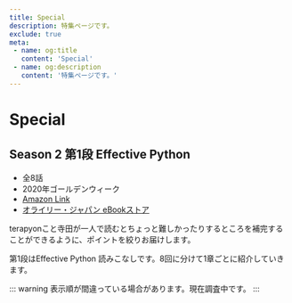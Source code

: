 ```yaml
---
title: Special
description: 特集ページです。
exclude: true
meta:
 - name: og:title
   content: 'Special'
 - name: og:description
   content: '特集ページです。'
---
```

# Special

## Season 2 第1段 Effective Python

- 全8話
- 2020年ゴールデンウィーク
- [Amazon Link](https://amzn.to/3aW320L)
- [オライリー・ジャパン eBookストア](https://www.oreilly.co.jp/books/9784873117560/)

terapyonこと寺田が一人で読むとちょっと難しかったりするところを補完することができるように、ポイントを絞りお届けします。

第1段はEffective Python 読みこなしです。8回に分けて1章ごとに紹介していきます。


::: warning
表示順が間違っている場合があります。現在調査中です。
:::


<Seasons :pages="this.$site.pages" :prefix="'/episodes/'" :season="2"/>


